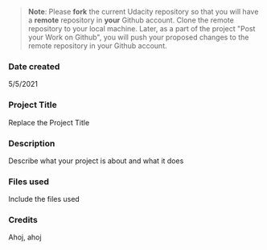 >**Note**: Please **fork** the current Udacity repository so that you will have a **remote** repository in **your** Github account. Clone the remote repository to your local machine. Later, as a part of the project "Post your Work on Github", you will push your proposed changes to the remote repository in your Github account.

### Date created
5/5/2021
### Project Title
Replace the Project Title

### Description
Describe what your project is about and what it does

### Files used
Include the files used

### Credits
Ahoj, ahoj

